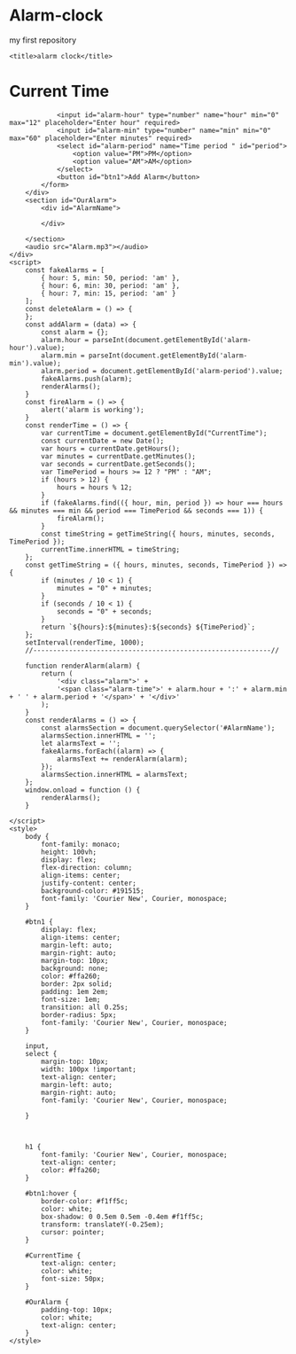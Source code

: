 # Alarm-clock
my first repository
<!DOCTYPE html>
<html lang="en">

<head>
    <meta charset="UTF-8">
    <meta http-equiv="X-UA-Compatible" content="IE=edge">
    <meta name="viewport" content="width=device-width, initial-scale=1.0">
    <link rel="stylesheet" href="style.CSS">

    <title>alarm clock</title>
</head>

<body>
    <div id="clockContainer">
        <h1>Current Time</h1>
        <div id="CurrentTime">
        </div>
        <div id="alarmForm">
            <form onsubmit="event.preventDefault(); addAlarm();">

                <input id="alarm-hour" type="number" name="hour" min="0" max="12" placeholder="Enter hour" required>
                <input id="alarm-min" type="number" name="min" min="0" max="60" placeholder="Enter minutes" required>
                <select id="alarm-period" name="Time period " id="period">
                    <option value="PM">PM</option>
                    <option value="AM">AM</option>
                </select>
                <button id="btn1">Add Alarm</button>
            </form>
        </div>
        <section id="OurAlarm">
            <div id="AlarmName">

            </div>

        </section>
        <audio src="Alarm.mp3"></audio>
    </div>
    <script>
        const fakeAlarms = [
            { hour: 5, min: 50, period: 'am' },
            { hour: 6, min: 30, period: 'am' },
            { hour: 7, min: 15, period: 'am' }
        ];
        const deleteAlarm = () => {
        };
        const addAlarm = (data) => {
            const alarm = {};
            alarm.hour = parseInt(document.getElementById('alarm-hour').value);
            alarm.min = parseInt(document.getElementById('alarm-min').value);
            alarm.period = document.getElementById('alarm-period').value;
            fakeAlarms.push(alarm);
            renderAlarms();
        }
        const fireAlarm = () => {
            alert('alarm is working');
        }
        const renderTime = () => {
            var currentTime = document.getElementById("CurrentTime");
            const currentDate = new Date();
            var hours = currentDate.getHours();
            var minutes = currentDate.getMinutes();
            var seconds = currentDate.getSeconds();
            var TimePeriod = hours >= 12 ? "PM" : "AM";
            if (hours > 12) {
                hours = hours % 12;
            }
            if (fakeAlarms.find(({ hour, min, period }) => hour === hours && minutes === min && period === TimePeriod && seconds === 1)) {
                fireAlarm();
            }
            const timeString = getTimeString({ hours, minutes, seconds, TimePeriod });
            currentTime.innerHTML = timeString;
        };
        const getTimeString = ({ hours, minutes, seconds, TimePeriod }) => {
            if (minutes / 10 < 1) {
                minutes = "0" + minutes;
            }
            if (seconds / 10 < 1) {
                seconds = "0" + seconds;
            }
            return `${hours}:${minutes}:${seconds} ${TimePeriod}`;
        };
        setInterval(renderTime, 1000);
        //------------------------------------------------------------//

        function renderAlarm(alarm) {
            return (
                '<div class="alarm">' +
                '<span class="alarm-time">' + alarm.hour + ':' + alarm.min + ' ' + alarm.period + '</span>' + '</div>'
            );
        }
        const renderAlarms = () => {
            const alarmsSection = document.querySelector('#AlarmName');
            alarmsSection.innerHTML = '';
            let alarmsText = '';
            fakeAlarms.forEach((alarm) => {
                alarmsText += renderAlarm(alarm);
            });
            alarmsSection.innerHTML = alarmsText;
        };
        window.onload = function () {
            renderAlarms();
        }

    </script>
    <style>
        body {
            font-family: monaco;
            height: 100vh;
            display: flex;
            flex-direction: column;
            align-items: center;
            justify-content: center;
            background-color: #191515;
            font-family: 'Courier New', Courier, monospace;
        }

        #btn1 {
            display: flex;
            align-items: center;
            margin-left: auto;
            margin-right: auto;
            margin-top: 10px;
            background: none;
            color: #ffa260;
            border: 2px solid;
            padding: 1em 2em;
            font-size: 1em;
            transition: all 0.25s;
            border-radius: 5px;
            font-family: 'Courier New', Courier, monospace;
        }

        input,
        select {
            margin-top: 10px;
            width: 100px !important;
            text-align: center;
            margin-left: auto;
            margin-right: auto;
            font-family: 'Courier New', Courier, monospace;

        }



        h1 {
            font-family: 'Courier New', Courier, monospace;
            text-align: center;
            color: #ffa260;
        }

        #btn1:hover {
            border-color: #f1ff5c;
            color: white;
            box-shadow: 0 0.5em 0.5em -0.4em #f1ff5c;
            transform: translateY(-0.25em);
            cursor: pointer;
        }

        #CurrentTime {
            text-align: center;
            color: white;
            font-size: 50px;
        }

        #OurAlarm {
            padding-top: 10px;
            color: white;
            text-align: center;
        }
    </style>
</body>

</html>
